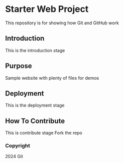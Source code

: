# Starter Web Project

This repository is for showing how Git and GitHub work

## Introduction

This is the introduction stage

## Purpose

Sample website with plenty of files for demos

## Deployment

This is the deployment stage

## How To Contribute

This is contribute stage
Fork the repo

### Copyright

2024 Git